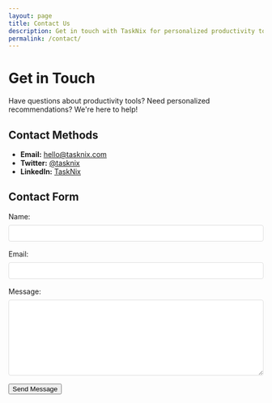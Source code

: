 ```yaml
---
layout: page
title: Contact Us
description: Get in touch with TaskNix for personalized productivity tool recommendations and support.
permalink: /contact/
---
```


# Get in Touch

Have questions about productivity tools? Need personalized recommendations? We're here to help!

## Contact Methods

- **Email:** hello@tasknix.com
- **Twitter:** [@tasknix](https://twitter.com/tasknix)
- **LinkedIn:** [TaskNix](https://linkedin.com/company/tasknix)

## Contact Form

<form action="https://formspree.io/f/your-form-id" method="POST">
  <div class="form-group">
    <label for="name">Name:</label>
    <input type="text" id="name" name="name" required>
  </div>
  
  <div class="form-group">
    <label for="email">Email:</label>
    <input type="email" id="email" name="email" required>
  </div>
  
  <div class="form-group">
    <label for="message">Message:</label>
    <textarea id="message" name="message" required></textarea>
  </div>
  
  <button type="submit" class="button">Send Message</button>
</form>

<style>
.form-group {
  margin-bottom: 1rem;
}

label {
  display: block;
  margin-bottom: 0.5rem;
}

input, textarea {
  width: 100%;
  padding: 0.5rem;
  border: 1px solid #ddd;
  border-radius: 4px;
}

textarea {
  height: 150px;
}
</style>